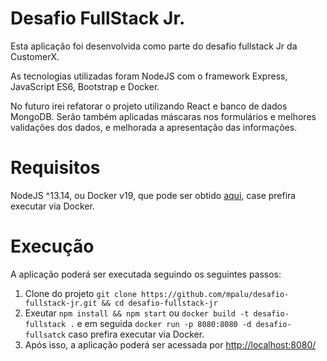 # Desafio FullStack Jr.

Esta aplicação foi desenvolvida como parte do desafio fullstack Jr da CustomerX.

As tecnologias utilizadas foram NodeJS com o framework Express, JavaScript ES6, Bootstrap e Docker.

No futuro irei refatorar o projeto utilizando React e banco de dados MongoDB. Serão também aplicadas máscaras nos formulários e melhores validações dos dados, e melhorada a apresentação das informações.

# Requisitos

NodeJS ^13.14, ou Docker v19, que pode ser obtido [aqui](https://docs.docker.com/get-docker/), case prefira executar via Docker.

# Execução

A aplicação poderá ser executada seguindo os seguintes passos:

1. Clone do projeto `git clone https://github.com/mpalu/desafio-fullstack-jr.git && cd desafio-fullstack-jr`
1. Exeutar `npm install && npm start` ou `docker build -t desafio-fullstack .` e em seguida `docker run -p 8080:8080 -d desafio-fullsatck` caso prefira executar via Docker.
1. Após isso, a aplicação poderá ser acessada por [http://localhost:8080/](http://localhost:8080/)
